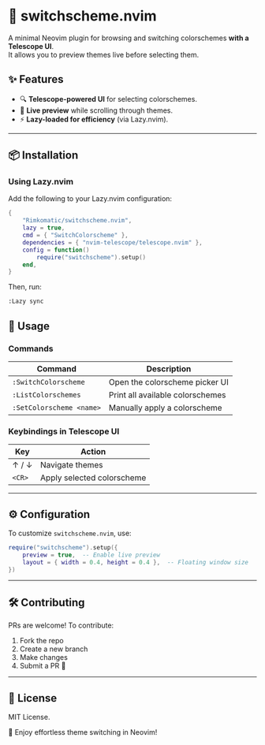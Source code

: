 # 🎨 switchscheme.nvim  

A minimal Neovim plugin for browsing and switching colorschemes **with a Telescope UI**.  
It allows you to preview themes live before selecting them.  

## ✨ Features  
- 🔍 **Telescope-powered UI** for selecting colorschemes.  
- 🎨 **Live preview** while scrolling through themes.  
- ⚡ **Lazy-loaded for efficiency** (via Lazy.nvim).  

---

## 📦 Installation  

### Using Lazy.nvim  
Add the following to your Lazy.nvim configuration:  

```lua
{
    "Rimkomatic/switchscheme.nvim",
    lazy = true,
    cmd = { "SwitchColorscheme" },
    dependencies = { "nvim-telescope/telescope.nvim" },
    config = function()
        require("switchscheme").setup()
    end,
}
```

Then, run:

```sh
:Lazy sync
```

## 🚀 Usage  

### Commands  
| Command              | Description                         |
|----------------------|-------------------------------------|
| `:SwitchColorscheme` | Open the colorscheme picker UI     |
| `:ListColorschemes`  | Print all available colorschemes   |
| `:SetColorscheme <name>` | Manually apply a colorscheme |

### Keybindings in Telescope UI  
| Key    | Action                  |
|--------|--------------------------|
| ↑ / ↓  | Navigate themes          |
| `<CR>` | Apply selected colorscheme |

---

## ⚙️ Configuration  
To customize `switchscheme.nvim`, use:

```lua
require("switchscheme").setup({
    preview = true,  -- Enable live preview
    layout = { width = 0.4, height = 0.4 },  -- Floating window size
})
```

---

## 🛠️ Contributing  
PRs are welcome! To contribute:

1. Fork the repo  
2. Create a new branch  
3. Make changes  
4. Submit a PR 🚀  

---

## 📜 License  
MIT License.  

🌟 Enjoy effortless theme switching in Neovim!
